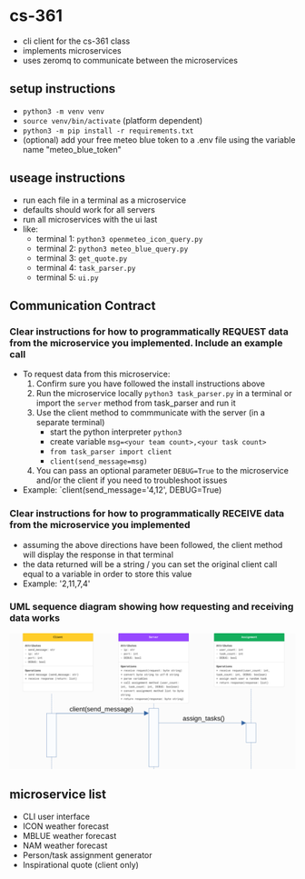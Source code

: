 # cs-361

- cli client for the cs-361 class
- implements microservices
- uses zeromq to communicate between the microservices

## setup instructions

- `python3 -m venv venv`
- `source venv/bin/activate` (platform dependent)
- `python3 -m pip install -r requirements.txt`
- (optional) add your free meteo blue token to a .env file using the variable name "meteo_blue_token"

## useage instructions

- run each file in a terminal as a microservice
- defaults should work for all servers
- run all microservices with the ui last
- like:
  - terminal 1: `python3 openmeteo_icon_query.py`
  - terminal 2: `python3 meteo_blue_query.py`
  - terminal 3: `get_quote.py`
  - terminal 4: `task_parser.py`
  - terminal 5: `ui.py`

## Communication Contract

### Clear instructions for how to programmatically REQUEST data from the microservice you implemented. Include an example call

- To request data from this microservice:
    1) Confirm sure you have followed the install instructions above
    2) Run the microservice locally `python3 task_parser.py` in a terminal or import the `server` method from task_parser and run it
    3) Use the client method to commmunicate with the server (in a separate terminal)
        - start the python interpreter `python3`
        - create variable `msg=<your team count>,<your task count>`
        - `from task_parser import client`
        - `client(send_message=msg)`
    4) You can pass an optional parameter `DEBUG=True` to the microservice and/or the client if you need to troubleshoot issues
- Example: `client(send_message='4,12', DEBUG=True)

### Clear instructions for how to programmatically RECEIVE data from the microservice you implemented

- assuming the above directions have been followed, the client method will display the response in that terminal
- the data returned will be a string / you can set the original client call equal to a variable in order to store this value
- Example: '2,11,7,4'

### UML sequence diagram showing how requesting and receiving data works

![UML Sequence Diagram](umldiagram.png)

## microservice list

- CLI user interface
- ICON weather forecast
- MBLUE weather forecast
- NAM weather forecast
- Person/task assignment generator
- Inspirational quote (client only)
